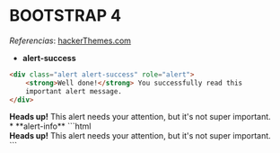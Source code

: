 BOOTSTRAP 4
===========
*Referencias*: [hackerThemes.com](https://hackerthemes.com/bootstrap-cheatsheet/)
* **alert-success**
```html
<div class="alert alert-success" role="alert">
    <strong>Well done!</strong> You successfully read this
    important alert message.
</div>
```
<div class="alert alert-info" role="alert">
    <strong>Heads up!</strong> This alert needs your attention,
    but it's not super important.
</div>
* **alert-info**
```html
<div class="alert alert-info" role="alert">
    <strong>Heads up!</strong> This alert needs your attention,
    but it's not super important.
</div>
```
